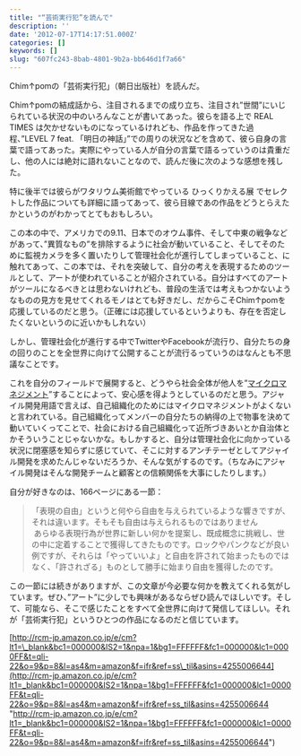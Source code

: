 ```yaml
---
title: "“芸術実行犯”を読んで"
description: ''
date: '2012-07-17T14:17:51.000Z'
categories: []
keywords: []
slug: "607fc243-8bab-4801-9b2a-bb646d1f7a66"
---
```

Chim↑pomの「芸術実行犯」（朝日出版社）を読んだ。

Chim↑pomの結成話から、注目されるまでの成り立ち、注目され”世間”にいじられている状況の中のいろんなことが書いてあった。彼らを語る上で REAL TIMES は欠かせないものになっているけれども、作品を作ってきた過程、”LEVEL 7 feat. 「明日の神話」”での周りの状況などを含めて、彼ら自身の言葉で語ってあった。実際にやっている人が自分の言葉で語るっていうのは貴重だし、他の人には絶対に語れないことなので、読んだ後に次のような感想を残した。

特に後半では彼らがワタリウム美術館でやっている ひっくりかえる展 でセレクトした作品についても詳細に語ってあって、彼ら目線であの作品をどうとらえたかというのがわかってとてもおもしろい。

この本の中で、アメリカでの9.11、日本でのオウム事件、そして中東の戦争などがあって、”異質なもの”を排除するように社会が動いていること、そしてそのために監視カメラを多く置いたりして管理社会化が進行してしまっていること、に触れてあって、この本では、それを突破して、自分の考えを表現するためのツールとして、アートが使われていることが紹介されている。自分はすべてのアートがツールになるべきとは思わないけれども、普段の生活では考えもつかないようなものの見方を見せてくれるモノはとても好きだし、だからこそChim↑pomを応援しているのだと思う。（正確には応援しているというよりも、存在を否定したくないというのに近いかもしれない）

しかし、管理社会化が進行する中でTwitterやFacebookが流行り、自分たちの身の回りのことを全世界に向けて公開することが流行るっていうのはなんとも不思議なことです。

これを自分のフィールドで展開すると、どうやら社会全体が他人を”[マイクロマネジメント](http://ja.wikipedia.org/wiki/%E3%83%9E%E3%82%A4%E3%82%AF%E3%83%AD%E3%83%9E%E3%83%8D%E3%82%B8%E3%83%A1%E3%83%B3%E3%83%88)”することによって、安心感を得ようとしているのだと思う。アジャイル開発用語で言えば、自己組織化のためにはマイクロマネジメントがよくないと言われている。自己組織化ってメンバーの自分たちの納得の上で物事を決めて動いていくってことで、社会における自己組織化って近所づきあいとか自治体とかそういうことじゃないかな。もしかすると、自分は管理社会化に向かっている状況に閉塞感を知らずに感じていて、そこに対するアンチテーゼとしてアジャイル開発を求めたんじゃないだろうか、そんな気がするのです。（ちなみにアジャイル開発はそんな開発チームと顧客との信頼関係を大事にしたりします。）

自分が好きなのは、166ページにある一節：

> 「表現の自由」というと何やら自由を与えられているような響きですが、それは違います。そもそも自由は与えられるものではありません  
>  あらゆる表現行為が世界に新しい何かを提案し、既成概念に挑戦し、世の中に定着することで獲得してきたものです。ロックやパンクなどが良い例ですが、それらは「やっていいよ」と自由を許されて始まったものではなく、「許されざる」ものとして勝手に始まり自由を獲得したのです。

この一節には続きがありますが、この文章が今必要な何かを教えてくれる気がしています。ぜひ、”アート”に少しでも興味があるならぜひ読んでほしいです。そして、可能なら、そこで感じたことをすべて全世界に向けて発信してほしい。それが「芸術実行犯」というひとつの作品になるのだと信じています。

[http://rcm-jp.amazon.co.jp/e/cm?lt1=\_blank&bc1=000000&IS2=1&npa=1&bg1=FFFFFF&fc1=000000&lc1=0000FF&t=qli-22&o=9&p=8&l=as4&m=amazon&f=ifr&ref=ss\_til&asins=4255006644](http://rcm-jp.amazon.co.jp/e/cm?lt1=_blank&bc1=000000&IS2=1&npa=1&bg1=FFFFFF&fc1=000000&lc1=0000FF&t=qli-22&o=9&p=8&l=as4&m=amazon&f=ifr&ref=ss_til&asins=4255006644 "http://rcm-jp.amazon.co.jp/e/cm?lt1=_blank&bc1=000000&IS2=1&npa=1&bg1=FFFFFF&fc1=000000&lc1=0000FF&t=qli-22&o=9&p=8&l=as4&m=amazon&f=ifr&ref=ss_til&asins=4255006644")